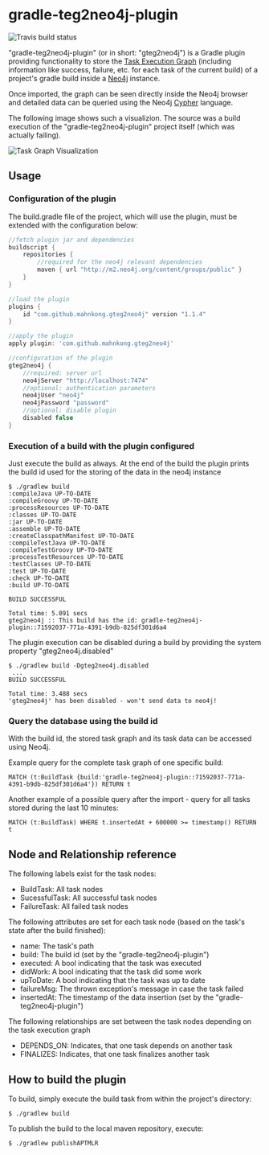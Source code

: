 # gradle-teg2neo4j-plugin
![Travis build status](https://api.travis-ci.org/mahnkong/gradle-teg2neo4j-plugin.svg?branch=master)

"gradle-teg2neo4j-plugin" (or in short: "gteg2neo4j") is a Gradle plugin providing functionality to store the [Task Execution Graph](https://docs.gradle.org/2.11/javadoc/org/gradle/api/execution/TaskExecutionGraph.html "TaskExecutionGraph interface") (including information like success, failure, etc. for each task of the current build) of a project's gradle build inside a [Neo4j](http://neo4j.com/ "Neo4j Home") instance.

Once imported, the graph can be seen directly inside the Neo4j browser and detailed data can be queried using the Neo4j [Cypher](http://neo4j.com/developer/cypher-query-language/ "Cypher documentation") language.

The following image shows such a visualizion. The source was a build execution of the "gradle-teg2neo4j-plugin" project itself (which was actually failing). 

![Task Graph Visualization](https://drive.google.com/uc?export=download&id=0B2Bgx0RONdwIYU9RY04tSS1yWlE)

## Usage

### Configuration of the plugin
The build.gradle file of the project, which will use the plugin, must be extended with the configuration below:

```gradle
//fetch plugin jar and dependencies
buildscript {
    repositories {
        //required for the neo4j relevant dependencies
        maven { url "http://m2.neo4j.org/content/groups/public" }
    }
}

//load the plugin
plugins {
    id "com.github.mahnkong.gteg2neo4j" version "1.1.4"
}

//apply the plugin
apply plugin: 'com.github.mahnkong.gteg2neo4j'

//configuration of the plugin
gteg2neo4j {
    //required: server url
    neo4jServer "http://localhost:7474"
    //optional: authentication parameters
    neo4jUser "neo4j"
    neo4jPassword "password"
    //optional: disable plugin
    disabled false
}
```

### Execution of a build with the plugin configured

Just execute the build as always. At the end of the build the plugin prints the build id used for the storing of the data in the neo4j instance

```
$ ./gradlew build
:compileJava UP-TO-DATE
:compileGroovy UP-TO-DATE
:processResources UP-TO-DATE
:classes UP-TO-DATE
:jar UP-TO-DATE
:assemble UP-TO-DATE
:createClasspathManifest UP-TO-DATE
:compileTestJava UP-TO-DATE
:compileTestGroovy UP-TO-DATE
:processTestResources UP-TO-DATE
:testClasses UP-TO-DATE
:test UP-TO-DATE
:check UP-TO-DATE
:build UP-TO-DATE

BUILD SUCCESSFUL

Total time: 5.091 secs
gteg2neo4j :: This build has the id: gradle-teg2neo4j-plugin::71592037-771a-4391-b9db-825df301d6a4
```

The plugin execution can be disabled during a build by providing the system property "gteg2neo4j.disabled"

```
$ ./gradlew build -Dgteg2neo4j.disabled
 ...
BUILD SUCCESSFUL

Total time: 3.488 secs
'gteg2neo4j' has been disabled - won't send data to neo4j!
```

### Query the database using the build id

With the build id, the stored task graph and its task data can be accessed using Neo4j.

Example query for the complete task graph of one specific build:

```
MATCH (t:BuildTask {build:'gradle-teg2neo4j-plugin::71592037-771a-4391-b9db-825df301d6a4'}) RETURN t
```

Another example of a possible query after the import - query for all tasks stored during the last 10 minutes:

```
MATCH (t:BuildTask) WHERE t.insertedAt + 600000 >= timestamp() RETURN t
```

## Node and Relationship reference

The following labels exist for the task nodes:

- BuildTask: All task nodes 
- SucessfulTask: All successful task nodes 
- FailureTask: All failed task nodes 

The following attributes are set for each task node (based on the task's state after the build finished):

- name: The task's path
- build: The build id (set by the "gradle-teg2neo4j-plugin")
- executed: A bool indicating that the task was executed
- didWork: A bool indicating that the task did some work
- upToDate: A bool indicating that the task was up to date
- failureMsg: The thrown exception's message in case the task failed
- insertedAt: The timestamp of the data insertion (set by the "gradle-teg2neo4j-plugin")

The following relationships are set between the task nodes depending on the task execution graph

- DEPENDS_ON: Indicates, that one task depends on another task
- FINALIZES: Indicates, that one task finalizes another task
 
## How to build the plugin

To build, simply execute the build task from within the project's directory:

```
$ ./gradlew build
```

To publish the build to the local maven repository, execute:

```
$ ./gradlew publishAPTMLR
```
